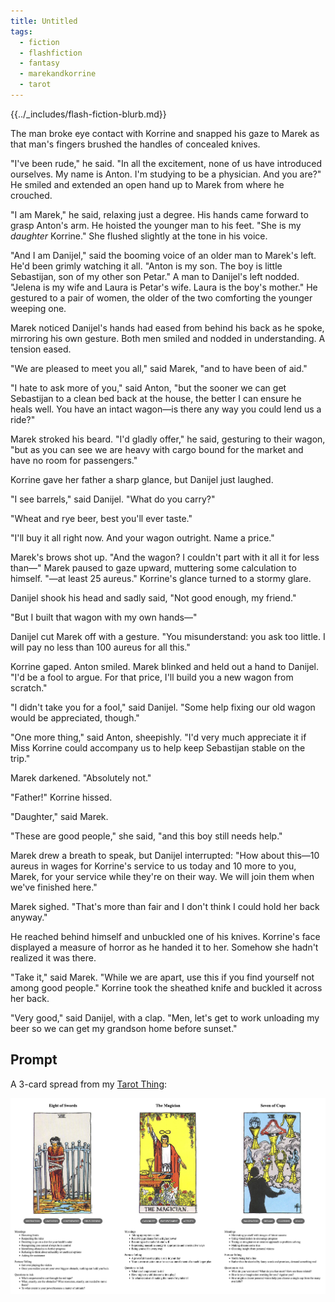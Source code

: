 ```yaml
---
title: Untitled
tags:
  - fiction
  - flashfiction
  - fantasy
  - marekandkorrine
  - tarot
---
```


{{../_includes/flash-fiction-blurb.md}}

<!--more-->

The man broke eye contact with Korrine and snapped his gaze to Marek as that man's fingers brushed the handles of concealed knives.  

"I've been rude," he said. "In all the excitement, none of us have introduced ourselves. My name is Anton. I'm studying to be a physician. And you are?" He smiled and extended an open hand up to Marek from where he crouched.

"I am Marek," he said, relaxing just a degree. His hands came forward to grasp Anton's arm. He hoisted the younger man to his feet. "She is my *daughter* Korrine." She flushed slightly at the tone in his voice. 

"And I am Danijel," said the booming voice of an older man to Marek's left. He'd been grimly watching it all. "Anton is my son. The boy is little Sebastijan, son of my other son Petar." A man to Danijel's left nodded. "Jelena is my wife and Laura is Petar's wife. Laura is the boy's mother." He gestured to a pair of women, the older of the two comforting the younger weeping one.

Marek noticed Danijel's hands had eased from behind his back as he spoke, mirroring his own gesture. Both men smiled and nodded in understanding. A tension eased.

"We are pleased to meet you all," said Marek, "and to have been of aid."

"I hate to ask more of you," said Anton, "but the sooner we can get Sebastijan to a clean bed back at the house, the better I can ensure he heals well. You have an intact wagon—is there any way you could lend us a ride?"

Marek stroked his beard. "I'd gladly offer," he said, gesturing to their wagon, "but as you can see we are heavy with cargo bound for the market and have no room for passengers."

Korrine gave her father a sharp glance, but Danijel just laughed.

"I see barrels," said Danijel. "What do you carry?"

"Wheat and rye beer, best you'll ever taste."

"I'll buy it all right now. And your wagon outright. Name a price."

Marek's brows shot up. "And the wagon? I couldn't part with it all it for less than—" Marek paused to gaze upward, muttering some calculation to himself. "—at least 25 aureus." Korrine's glance turned to a stormy glare. 

Danijel shook his head and sadly said, "Not good enough, my friend."

"But I built that wagon with my own hands—"

Danijel cut Marek off with a gesture. "You misunderstand: you ask too little. I will pay no less than 100 aureus for all this."

Korrine gaped. Anton smiled. Marek blinked and held out a hand to Danijel. "I'd be a fool to argue. For that price, I'll build you a new wagon from scratch."

"I didn't take you for a fool," said Danijel. "Some help fixing our old  wagon would be appreciated, though."

"One more thing," said Anton, sheepishly. "I'd very much appreciate it if Miss Korrine could accompany us to help keep Sebastijan stable on the trip."

Marek darkened. "Absolutely not."

"Father!" Korrine hissed.

"Daughter," said Marek.

"These are good people," she said, "and this boy still needs help."

Marek drew a breath to speak, but Danijel interrupted: "How about this—10 aureus in wages for Korrine's service to us today and 10 more to you, Marek, for your service while they're on their way. We will join them when we've finished here."

Marek sighed. "That's more than fair and I don't think I could hold her back anyway." 

He reached behind himself and unbuckled one of his knives. Korrine's face displayed a measure of horror as he handed it to her. Somehow she hadn't realized it was there.

"Take it," said Marek. "While we are apart, use this if you find yourself not among good people." Korrine took the sheathed knife and buckled it across her back.

"Very good," said Danijel, with a clap. "Men, let's get to work unloading my beer so we can get my grandson home before sunset."

## Prompt

A 3-card spread from my [Tarot Thing](https://lmorchard.github.io/tarot-thing/?card=Eight+of+Swords&card=The+Magician&card=Seven+of+Cups):

![](20220517081640.png)
